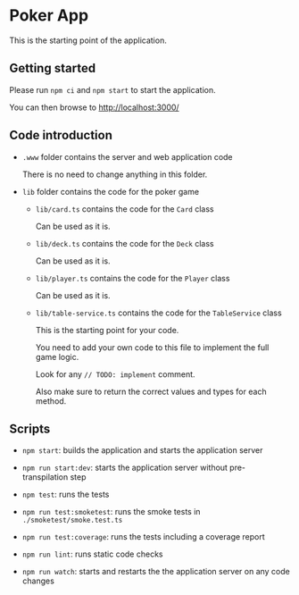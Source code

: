 # Poker App

This is the starting point of the application.

## Getting started

Please run `npm ci` and `npm start` to start the application.

You can then browse to <http://localhost:3000/>

## Code introduction

- `.www` folder contains the server and web application code

    There is no need to change anything in this folder.

- `lib` folder contains the code for the poker game

  - `lib/card.ts` contains the code for the `Card` class

      Can be used as it is.

  - `lib/deck.ts` contains the code for the `Deck` class

      Can be used as it is.

  - `lib/player.ts` contains the code for the `Player` class

      Can be used as it is.

  - `lib/table-service.ts` contains the code for the `TableService` class

      This is the starting point for your code.

      You need to add your own code to this file to implement the full game logic.

      Look for any `// TODO: implement` comment.

      Also make sure to return the correct values and types for each method.

## Scripts

- `npm start`: builds the application and starts the application server

- `npm run start:dev`: starts the application server without pre-transpilation step

- `npm test`: runs the tests

- `npm run test:smoketest`: runs the smoke tests in `./smoketest/smoke.test.ts`

- `npm run test:coverage`: runs the tests including a coverage report

- `npm run lint`: runs static code checks

- `npm run watch`: starts and restarts the the application server on any code changes

